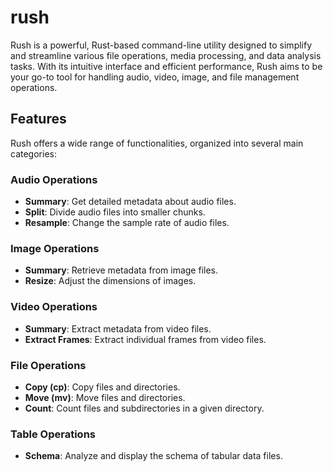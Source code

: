 # rush

Rush is a powerful, Rust-based command-line utility designed to simplify and streamline various file operations, media processing, and data analysis tasks. With its intuitive interface and efficient performance, Rush aims to be your go-to tool for handling audio, video, image, and file management operations.

## Features

Rush offers a wide range of functionalities, organized into several main categories:

### Audio Operations
- **Summary**: Get detailed metadata about audio files.
- **Split**: Divide audio files into smaller chunks.
- **Resample**: Change the sample rate of audio files.

### Image Operations
- **Summary**: Retrieve metadata from image files.
- **Resize**: Adjust the dimensions of images.

### Video Operations
- **Summary**: Extract metadata from video files.
- **Extract Frames**: Extract individual frames from video files.

### File Operations
- **Copy (cp)**: Copy files and directories.
- **Move (mv)**: Move files and directories.
- **Count**: Count files and subdirectories in a given directory.

### Table Operations
- **Schema**: Analyze and display the schema of tabular data files.